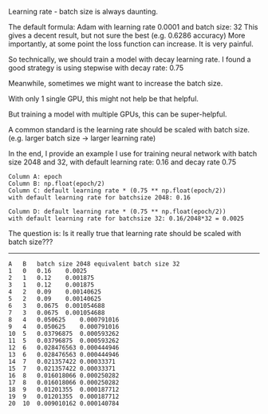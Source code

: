 Learning rate - batch size is always daunting.

The default formula: Adam with learning rate 0.0001 and batch size: 32
This gives a decent result, but not sure the best (e.g. 0.6286 accuracy)
More importantly, at some point the loss function can increase. It is very painful.

So technically, we should train a model with decay learning rate.
I found a good strategy is using stepwise with decay rate: 0.75

Meanwhile, sometimes we might want to increase the batch size.

With only 1 single GPU, this might not help be that helpful.

But training a model with multiple GPUs, this can be super-helpful.

A common standard is the learning rate should be scaled with batch size. (e.g. larger batch size -> larger learning rate)

In the end, I provide an example I use for training neural network with batch size 2048 and 32, with default learning rate: 0.16 and decay rate 0.75



    Column A: epoch
    Column B: np.float(epoch/2)
    Column C: default learning rate * (0.75 ** np.float(epoch/2))
    with default learning rate for batchsize 2048: 0.16

    Column D: default learning rate * (0.75 ** np.float(epoch/2))
    with default learning rate for batchsize 32: 0.16/2048*32 = 0.0025
    
The question is: Is it really true that learning rate should be scaled with batch size???


------

    A	B	batch size 2048	equivalent batch size 32
    1	0	0.16	0.0025
    2	1	0.12	0.001875
    3	1	0.12	0.001875
    4	2	0.09	0.00140625
    5	2	0.09	0.00140625
    6	3	0.0675	0.001054688
    7	3	0.0675	0.001054688
    8	4	0.050625	0.000791016
    9	4	0.050625	0.000791016
    10	5	0.03796875	0.000593262
    11	5	0.03796875	0.000593262
    12	6	0.028476563	0.000444946
    13	6	0.028476563	0.000444946
    14	7	0.021357422	0.00033371
    15	7	0.021357422	0.00033371
    16	8	0.016018066	0.000250282
    17	8	0.016018066	0.000250282
    18	9	0.01201355	0.000187712
    19	9	0.01201355	0.000187712
    20	10	0.009010162	0.000140784
